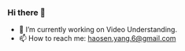 ### Hi there 👋

- 🔭 I’m currently working on Video Understanding.
- 📫 How to reach me: haosen.yang.6@gmail.com
